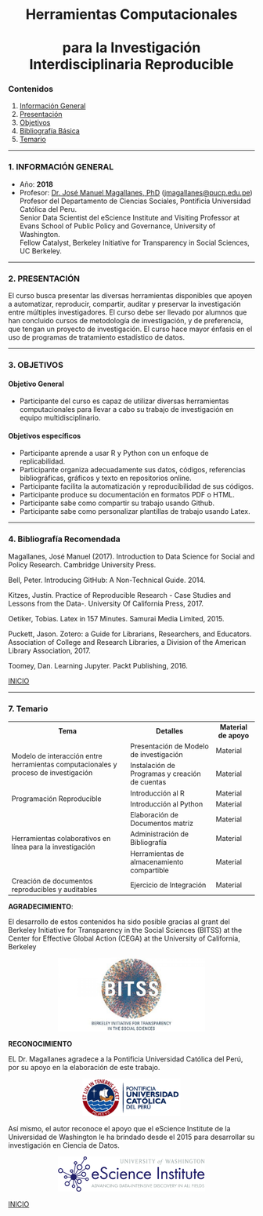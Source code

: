 
# <center> Herramientas Computacionales <br></br>para la Investigación Interdisciplinaria Reproducible</center>

<a id='beginning'></a>
### Contenidos
1. [Información General](#part1) 
2. [Presentación](#part2) 
3. [Objetivos](#part3) 
4. [Bibliografía Básica](#part4)
5. [Temario](#part5)

____
<a id='part1'></a>
### 1. INFORMACIÓN GENERAL

* Año: **2018**
* Profesor:  <a href="http://www.pucp.edu.pe/profesor/jose-manuel-magallanes/" target="_blank">Dr. José Manuel Magallanes, PhD</a> ([jmagallanes@pucp.edu.pe](mailto:jmagallanes@pucp.edu.pe))<br>Profesor del Departamento de Ciencias Sociales, Pontificia Universidad Católica del Peru.<br>
Senior Data Scientist del eScience Institute and Visiting Professor at Evans School of Public Policy and Governance, University of Washington.<br>
Fellow Catalyst, Berkeley Initiative for Transparency in Social Sciences, UC Berkeley.

____
<a id='part2'></a>

### 2. PRESENTACIÓN

El curso busca presentar las diversas herramientas disponibles que apoyen a automatizar, reproducir, compartir, auditar y preservar la investigación entre múltiples investigadores. El curso debe ser llevado por alumnos que han concluido cursos de metodología de investigación, y de preferencia, que tengan un proyecto de investigación. El curso hace mayor énfasis en el uso de programas de tratamiento estadístico de datos.

____
<a id='part3'></a>

### 3. OBJETIVOS

#### Objetivo General
* Participante del curso es capaz de utilizar diversas herramientas computacionales para llevar a cabo su trabajo de investigación en equipo multidisciplinario.

#### Objetivos específicos
* Participante aprende a usar R y Python con un enfoque de replicabilidad.
* Participante organiza adecuadamente sus datos, códigos, referencias bibliográficas, gráficos y texto en repositorios online.
* Participante facilita la automatización y reproducibilidad de sus códigos.
* Participante produce su documentación en formatos PDF o HTML.
* Participante sabe como compartir su trabajo usando Github.
* Participante sabe como personalizar plantillas de trabajo usando Latex. 


____
<a id='part4'></a>


### 4. Bibliografía Recomendada

Magallanes, José Manuel (2017). Introduction to Data Science for Social and Policy Research. Cambridge University Press.

Bell, Peter. Introducing GitHub: A Non-Technical Guide. 2014.

Kitzes, Justin. Practice of Reproducible Research - Case Studies and Lessons from the Data-. University Of California Press, 2017.

Oetiker, Tobias. Latex in 157 Minutes. Samurai Media Limited, 2015.

Puckett, Jason. Zotero: a Guide for Librarians, Researchers, and Educators. Association of College and Research Libraries, a Division of the American Library Association, 2017.

Toomey, Dan. Learning Jupyter. Packt Publishing, 2016.


[INICIO](#beginning)
____
<a id='part5'></a>

### 7. Temario

<table>

<tr>
    <td><b><center>Tema</center></b></td>
    <td><b><center>Detalles</center></b></td>
    <td><b><center>Material de apoyo</center></b></td>
</tr>
<tr>
    <td rowspan="2">Modelo de interacción entre herramientas computacionales y proceso de investigación</td>
    <td>Presentación de Modelo de investigación
</td>
<td>Material</td>
</tr>

<td>Instalación de Programas y creación de cuentas</td>
<td>Material</td>    


<tr>
    <td rowspan="2">Programación Reproducible</td>
    <td>Introducción al R
</td>
<td>Material</td>
</tr>

<tr>
<td>Introducción al Python</td>
<td>Material</td>  
</tr>

<tr>
    <td rowspan="3">Herramientas colaborativos en línea para la investigación</td>
    <td>Elaboración de Documentos matriz</td>
<td>Material</td>
<tr>
<td>Administración de Bibliografía</td>
<td>Material</td>  
</tr>
<tr>
<td>Herramientas de almacenamiento compartible</td>
<td>Material</td>  
</tr>

<tr>
    <td>Creación de documentos reproducibles y auditables</td>
    <td>Ejercicio de Integración</td>
<td>Material</td>
<tr>





</table>




**AGRADECIMIENTO**: 

El desarrollo de estos contenidos ha sido posible gracias al grant del Berkeley Initiative for Transparency in the Social Sciences (BITSS) at the Center for Effective Global Action (CEGA) at the University of California, Berkeley


<center>
<img src="https://github.com/MAGALLANESJoseManuel/BITSS_ToolsWorkshop/raw/master/LogoBitss.jpg" style="width: 300px;"/>
</center>

**RECONOCIMIENTO**

EL Dr. Magallanes agradece a la Pontificia Universidad Católica del Perú, por su apoyo en la elaboración de este trabajo.

<center>
<img src="https://github.com/MAGALLANESJoseManuel/BITSS_ToolsWorkshop/raw/master/LogoPUCP.jpg" style="width: 200px;"/>
</center>

Así mismo, el autor reconoce el apoyo que el eScience Institute de la Universidad de Washington le ha brindado desde el 2015 para desarrollar su investigación en Ciencia de Datos.

<center>
<img src="https://github.com/MAGALLANESJoseManuel/BITSS_ToolsWorkshop/raw/master/LogoES.png" style="width: 300px;"/>
</center>

[INICIO](#beginning)
